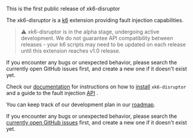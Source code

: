 This is the first public release of xk6-disruptor

The xk6-disruptor is a [k6](https://k6.io) extension providing fault injection capabilities.

> ⚠️  xk6-disruptor is in the alpha stage, undergoing active development. We do not guarantee API compatibility between releases - your k6 scripts may need to be updated on each release until this extension reaches v1.0 release.

If you encounter any bugs or unexpected behavior, please search the currently open GitHub issues first, and create a new one if it doesn't exist yet.

Check our [documentation](https://k6.io/docs/javascript-api/xk6-disruptor) for instructions on how to [install](https://k6.io/docs/javascript-api/xk6-disruptor/get-started/installation) `xk6-disruptor` and a guide to the fault injection [API](https://k6.io/docs/javascript-api/xk6-disruptor/api) .

You can keep track of our development plan in our [roadmap](https://github.com/grafana/xk6-disruptor/blob/main/ROADMAP.md).

If you encounter any bugs or unexpected behavior, please search the [currently open GitHub issues](https://github.com/grafana/xk6-disruptor/issues) first, and create a new one if it doesn't exist yet.


